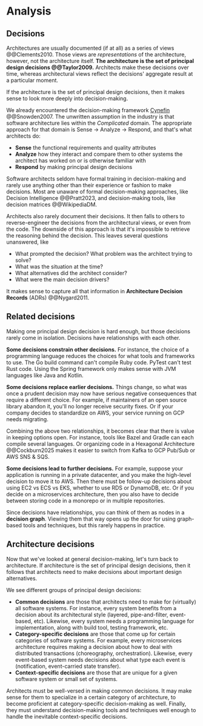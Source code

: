 # Analysis

## Decisions

Architectures are usually documented (if at all) as a series of views @@Clements2010.
Those views are _representations_ of the architecture, however, not the architecture itself.
**The architecture is the set of principal design decisions @@Taylor2009.**
Architects make these decisions over time, whereas architectural views reflect the decisions' aggregate result at a
particular moment.

If the architecture is the set of principal design decisions, then it makes sense to look more deeply
into decision-making.

We already encountered the decision-making framework
[Cynefin](../introduction/software-engineering.md#the-cynefin-framework) @@Snowden2007.
The unwritten assumption in the industry is that software architecture lies within the _Complicated_ domain.
The appropriate approach for that domain is Sense → Analyze → Respond, and that's what architects do:

- **Sense** the functional requirements and quality attributes
- **Analyze** how they interact and compare them to other systems the architect has worked on or is otherwise familiar
  with
- **Respond** by making principal design decisions

Software architects seldom have formal training in decision-making and rarely use anything other than their experience
or fashion to make decisions.
Most are unaware of formal decision-making approaches, like Decision Intelligence @@Pratt2023, and decision-making
tools, like decision matrices @@WikipediaDM.

Architects also rarely document their decisions.
It then falls to others to reverse-engineer the decisions from the architectural views, or even from the code.
The downside of this approach is that it's impossible to retrieve the reasoning behind the decision.
This leaves several questions unanswered, like

- What prompted the decision? What problem was the architect trying to solve?
- What was the situation at the time?
- What alternatives did the architect consider?
- What were the main decision drivers?

It makes sense to capture all that information in **Architecture Decision Records** (ADRs) @@Nygard2011.


## Related decisions

Making one principal design decision is hard enough, but those decisions rarely come in isolation.
Decisions have relationships with each other.

**Some decisions constrain other decisions.**
For instance, the choice of a programming language reduces the choices for what tools and frameworks to use.
The Go build command can't compile Ruby code.
PyTest can't test Rust code.
Using the Spring framework only makes sense with JVM languages like Java and Kotlin.

**Some decisions replace earlier decisions.**
Things change, so what was once a prudent decision may now have serious negative consequences that require a different
choice.
For example, if maintainers of an open source library abandon it, you'll no longer receive security fixes.
Or if your company decides to standardize on AWS, your service running on GCP needs migrating.

Combining the above two relationships, it becomes clear that there is value in keeping options open.
For instance, tools like Bazel and Gradle can each compile several languages.
Or organizing code in a Hexagonal Architecture @@Cockburn2025 makes it easier to switch from Kafka to GCP Pub/Sub or
AWS SNS & SQS.

**Some decisions lead to further decisions.**
For example, suppose your application is running in a private datacenter, and you make the high-level decision to move
it to AWS.
Then there must be follow-up decisions about using EC2 vs ECS vs EKS, whether to use RDS or DynamoDB, etc.
Or if you decide on a microservices architecture, then you also have to decide between storing code in a monorepo or in
multiple repositories.

Since decisions have relationships, you can think of them as nodes in a **decision graph**.
Viewing them that way opens up the door for using graph-based tools and techniques, but this rarely happens in practice.


## Architecture decisions

Now that we've looked at general decision-making, let's turn back to architecture.
If architecture is the set of principal design decisions, then it follows that architects need to make decisions about
important design alternatives.

We see different groups of principal design decisions:

- **Common decisions** are those that architects need to make for (virtually) all software systems.
  For instance, every system benefits from a decision about its architectural style (layered, pipe-and-filter,
  event-based, etc).
  Likewise, every system needs a programming language for implementation, along with build tool, testing framework, etc.
- **Category-specific decisions** are those that come up for certain categories of software systems.
  For example, every microservices architecture requires making a decision about how to deal with distributed
  transactions (choreography, orchestration).
  Likewise, every event-based system needs decisions about what type each event is (notification, event-carried state
  transfer).
- **Context-specific decisions** are those that are unique for a given software system or small set of systems.

Architects must be well-versed in making common decisions.
It may make sense for them to specialize in a certain category of architecture, to become proficient at
category-specific decision-making as well.
Finally, they must understand decision-making tools and techniques well enough to handle the inevitable
context-specific decisions.
